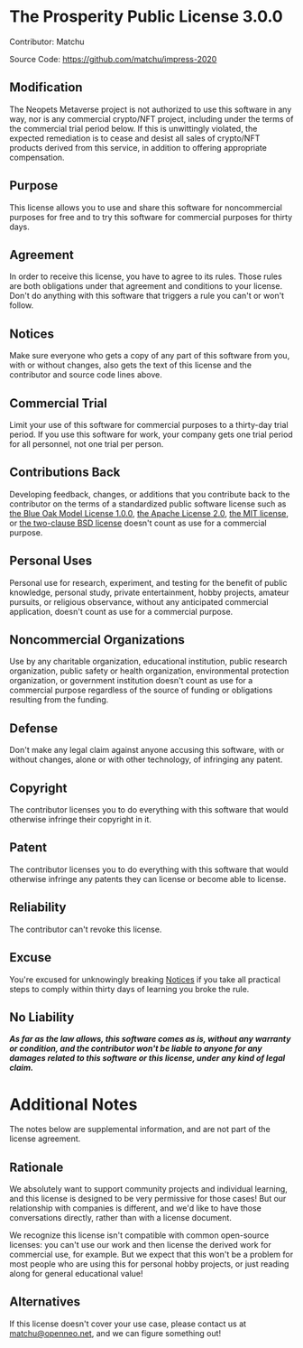 # The Prosperity Public License 3.0.0

Contributor: Matchu

Source Code: https://github.com/matchu/impress-2020

## Modification

The Neopets Metaverse project is not authorized to use this software in any way, nor is any commercial crypto/NFT project, including under the terms of the commercial trial period below. If this is unwittingly violated, the expected remediation is to cease and desist all sales of crypto/NFT products derived from this service, in addition to offering appropriate compensation.

## Purpose

This license allows you to use and share this software for noncommercial purposes for free and to try this software for commercial purposes for thirty days.

## Agreement

In order to receive this license, you have to agree to its rules. Those rules are both obligations under that agreement and conditions to your license. Don't do anything with this software that triggers a rule you can't or won't follow.

## Notices

Make sure everyone who gets a copy of any part of this software from you, with or without changes, also gets the text of this license and the contributor and source code lines above.

## Commercial Trial

Limit your use of this software for commercial purposes to a thirty-day trial period. If you use this software for work, your company gets one trial period for all personnel, not one trial per person.

## Contributions Back

Developing feedback, changes, or additions that you contribute back to the contributor on the terms of a standardized public software license such as [the Blue Oak Model License 1.0.0](https://blueoakcouncil.org/license/1.0.0), [the Apache License 2.0](https://www.apache.org/licenses/LICENSE-2.0.html), [the MIT license](https://spdx.org/licenses/MIT.html), or [the two-clause BSD license](https://spdx.org/licenses/BSD-2-Clause.html) doesn't count as use for a commercial purpose.

## Personal Uses

Personal use for research, experiment, and testing for the benefit of public knowledge, personal study, private entertainment, hobby projects, amateur pursuits, or religious observance, without any anticipated commercial application, doesn't count as use for a commercial purpose.

## Noncommercial Organizations

Use by any charitable organization, educational institution, public research organization, public safety or health organization, environmental protection organization, or government institution doesn't count as use for a commercial purpose regardless of the source of funding or obligations resulting from the funding.

## Defense

Don't make any legal claim against anyone accusing this software, with or without changes, alone or with other technology, of infringing any patent.

## Copyright

The contributor licenses you to do everything with this software that would otherwise infringe their copyright in it.

## Patent

The contributor licenses you to do everything with this software that would otherwise infringe any patents they can license or become able to license.

## Reliability

The contributor can't revoke this license.

## Excuse

You're excused for unknowingly breaking [Notices](#notices) if you take all practical steps to comply within thirty days of learning you broke the rule.

## No Liability

**_As far as the law allows, this software comes as is, without any warranty or condition, and the contributor won't be liable to anyone for any damages related to this software or this license, under any kind of legal claim._**

# Additional Notes

The notes below are supplemental information, and are not part of the license agreement.

## Rationale

We absolutely want to support community projects and individual learning, and this license is designed to be very permissive for those cases! But our relationship with companies is different, and we'd like to have those conversations directly, rather than with a license document.

We recognize this license isn't compatible with common open-source licenses: you can't use our work and then license the derived work for commercial use, for example. But we expect that this won't be a problem for most people who are using this for personal hobby projects, or just reading along for general educational value!

## Alternatives

If this license doesn't cover your use case, please contact us at matchu@openneo.net, and we can figure something out!
